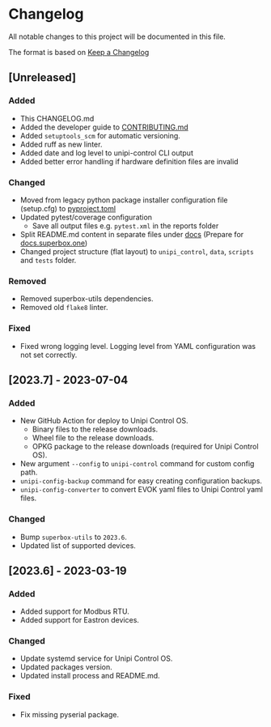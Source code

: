 # Changelog

All notable changes to this project will be documented in this file.

The format is based on [Keep a Changelog](https://keepachangelog.com/en/1.0.0/)

## [Unreleased]

### Added

- This CHANGELOG.md
- Added the developer guide to [CONTRIBUTING.md](CONTRIBUTING.md)
- Added `setuptools_scm` for automatic versioning.
- Added ruff as new linter.
- Added date and log level to unipi-control CLI output
- Added better error handling if hardware definition files are invalid

### Changed

- Moved from legacy python package installer configuration file (setup.cfg) to [pyproject.toml](pyproject.toml)
- Updated pytest/coverage configuration
  - Save all output files e.g. `pytest.xml` in the reports folder 
- Split README.md content in separate files under [docs](docs) (Prepare for [docs.superbox.one](https://docs.superbox.one))
- Changed project structure (flat layout) to `unipi_control`, `data`, `scripts` and `tests` folder.

### Removed

- Removed superbox-utils dependencies.
- Removed old `flake8` linter.

### Fixed

- Fixed wrong logging level. Logging level from YAML configuration was not set correctly.

## [2023.7] - 2023-07-04

### Added

- New GitHub Action for deploy to Unipi Control OS.
  - Binary files to the release downloads.
  - Wheel file to the release downloads.
  - OPKG package to the release downloads (required for Unipi Control OS).
- New argument `--config` to `unipi-control` command for custom config path.
- `unipi-config-backup` command for easy creating configuration backups.
- `unipi-config-converter` to convert EVOK yaml files to Unipi Control yaml files.

### Changed

- Bump `superbox-utils` to `2023.6`.
- Updated list of supported devices.

## [2023.6] - 2023-03-19

### Added

- Added support for Modbus RTU.
- Added support for Eastron devices.

### Changed

- Update systemd service for Unipi Control OS.
- Updated packages version.
- Updated install process and README.md.

### Fixed

- Fix missing pyserial package.
